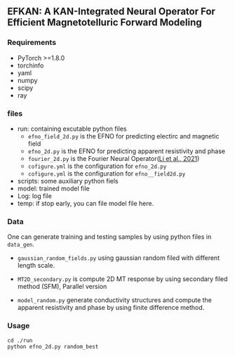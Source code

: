 ## EFKAN: A KAN-Integrated Neural Operator For Efficient Magnetotelluric Forward Modeling

### Requirements
- PyTorch >=1.8.0
- torchinfo
- yaml
- numpy
- scipy
- ray

### files

- run: containing excutable python files
    - `efno_field_2d.py` is the EFNO for predicting electirc and magnetic field
    - `efno_2d.py` is the EFNO for predicting apparent resistivity and phase
    - `fourier_2d.py` is the Fourier Neural Operator([Li et al., 2021](https://arxiv.org/abs/2010.08895))
    - `cofigure.yml` is the configuration for `efno_2d.py`
    - `cofigure.yml` is the configuration for `efno__field2d.py`
- scripts: some auxiliary python fiels
- model: trained model file
- Log: log file
- temp: if stop early, you can file model file here.

### Data

One can generate training and testing samples by using python files in  `data_gen`.

- `gaussian_random_fields.py` using gaussian random filed with different length scale. 

- `MT2D_secondary.py` is compute 2D MT response by using secondary filed method (SFM), Parallel version

- `model_random.py` generate conductivity structures and compute the apparent resistivity and phase by using finite difference method.

### Usage
```shell
cd ./run
python efno_2d.py random_best
```
